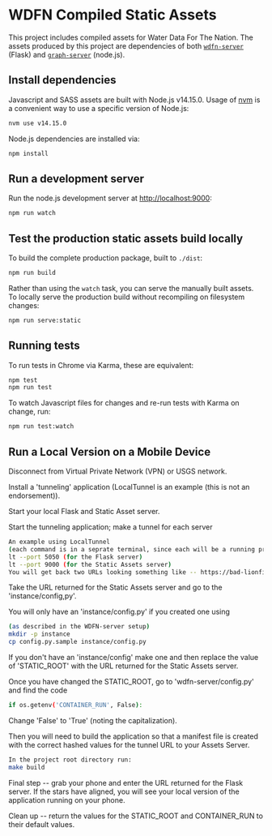 # WDFN Compiled Static Assets

This project includes compiled assets for Water Data For The Nation. The assets
produced by this project are dependencies of both [`wdfn-server`](../wdfn-server) (Flask) and
[`graph-server`](../graph-server) (node.js).

## Install dependencies

Javascript and SASS assets are built with Node.js v14.15.0. Usage of
[nvm](https://github.com/creationix/nvm) is a convenient way to use a specific
version of Node.js:

```bash
nvm use v14.15.0
```

Node.js dependencies are installed via:

```bash
npm install
```

## Run a development server

Run the node.js development server at
[http://localhost:9000](http://localhost:9000):

```bash
npm run watch
```

## Test the production static assets build locally

To build the complete production package, built to `./dist`:

```bash
npm run build
```

Rather than using the `watch` task, you can serve the manually built assets.
To locally serve the production build without recompiling on filesystem
changes:

```bash
npm run serve:static
```

## Running tests

To run tests in Chrome via Karma, these are equivalent:

```bash
npm test
npm run test
```

To watch Javascript files for changes and re-run tests with Karma on change,
run:

```bash
npm run test:watch
```

## Run a Local Version on a Mobile Device
Disconnect from Virtual Private Network (VPN) or USGS network.

Install a 'tunneling' application (LocalTunnel is an example (this is not an endorsement)).

Start your local Flask and Static Asset server.

Start the tunneling application; make a tunnel for each server

```bash 
An example using LocalTunnel 
(each command is in a seprate terminal, since each will be a running process)
lt --port 5050 (for the Flask server)
lt --port 9000 (for the Static Assets server)
You will get back two URLs looking something like -- https://bad-lionfish-7.loca.lt
```
Take the URL returned for the Static Assets server and go to the 'instance/config,py'.

You will only have an 'instance/config.py' if you created one using
```bash 
(as described in the WDFN-server setup)
mkdir -p instance
cp config.py.sample instance/config.py
```
If you don't have an 'instance/config' make one and then replace the value of 'STATIC_ROOT' with
the URL returned for the Static Assets server. 

Once you have changed the STATIC_ROOT, go to 'wdfn-server/config.py' and find the code
```bash
if os.getenv('CONTAINER_RUN', False):
```
Change 'False'  to 'True' (noting the capitalization).

Then you will need to build the application so that a manifest file is created with the correct hashed 
values for the tunnel URL to your Assets Server. 
```bash
In the project root directory run:
make build
```

Final step -- grab your phone and enter the URL returned for the Flask server. If the stars have aligned, you
will see your local version of the application running on your phone.

Clean up -- return the values for the STATIC_ROOT and CONTAINER_RUN to their default values.
